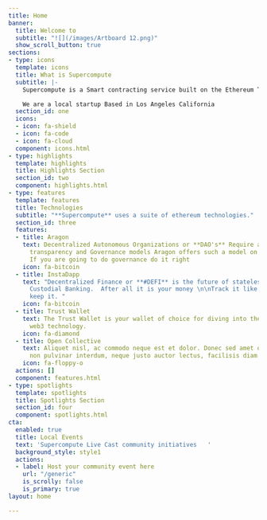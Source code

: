 ```yaml
---
title: Home
banner:
  title: Welcome to
  subtitle: "![](/images/Artboard 12.png)"
  show_scroll_button: true
sections:
- type: icons
  template: icons
  title: What is Supercompute
  subtitle: |-
    Supercompute is a Smart contracting service built on the Ethereum Technology.

    We are a local startup Based in Los Angeles California
  section_id: one
  icons:
  - icon: fa-shield
  - icon: fa-code
  - icon: fa-cloud
  component: icons.html
- type: highlights
  template: highlights
  title: Highlights Section
  section_id: two
  component: highlights.html
- type: features
  template: features
  title: Technologies
  subtitle: "**Supercompute** uses a suite of ethereum technologies."
  section_id: three
  features:
  - title: Aragon
    text: Decentralized Autonomous Organizations or **DAO's** Require a new level
      transparency and Governance models Aragon offers such a model on the blockchain.
      If you are going to do governance do it right
    icon: fa-bitcoin
  - title: InstaDapp
    text: "Decentralized Finance or **#DEFI** is the future of stateless banking.\n\nNon
      Custodial Banking.  After all it is your money \n\nTrack it like you want to
      keep it. "
    icon: fa-bitcoin
  - title: Trust Wallet
    text: The Trust Wallet is your wallet of choice for diving into the deep sea of
      web3 technology.
    icon: fa-diamond
  - title: Open Collective
    text: Aliquet nisl, ac commodo neque est et dolor. Donec sed amet ornare, justo
      non pulvinar interdum, neque justo auctor lectus, facilisis diam tempus.
    icon: fa-floppy-o
  actions: []
  component: features.html
- type: spotlights
  template: spotlights
  title: Spotlights Section
  section_id: four
  component: spotlights.html
cta:
  enabled: true
  title: Local Events
  text: 'Supercompute Live Cast community initiatives   '
  background_style: style1
  actions:
  - label: Host your community event here
    url: "/generic"
    is_scrolly: false
    is_primary: true
layout: home

---
```

